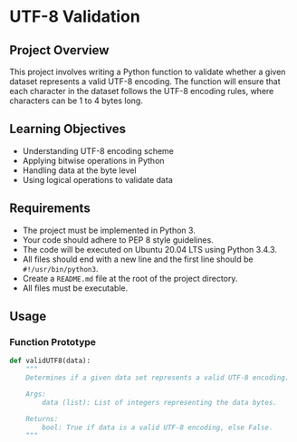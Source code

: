 # UTF-8 Validation

## Project Overview

This project involves writing a Python function to validate whether a given dataset represents a valid UTF-8 encoding. The function will ensure that each character in the dataset follows the UTF-8 encoding rules, where characters can be 1 to 4 bytes long.

## Learning Objectives

- Understanding UTF-8 encoding scheme
- Applying bitwise operations in Python
- Handling data at the byte level
- Using logical operations to validate data

## Requirements

- The project must be implemented in Python 3.
- Your code should adhere to PEP 8 style guidelines.
- The code will be executed on Ubuntu 20.04 LTS using Python 3.4.3.
- All files should end with a new line and the first line should be `#!/usr/bin/python3`.
- Create a `README.md` file at the root of the project directory.
- All files must be executable.

## Usage

### Function Prototype

```python
def validUTF8(data):
    """
    Determines if a given data set represents a valid UTF-8 encoding.

    Args:
        data (list): List of integers representing the data bytes.

    Returns:
        bool: True if data is a valid UTF-8 encoding, else False.
    """


